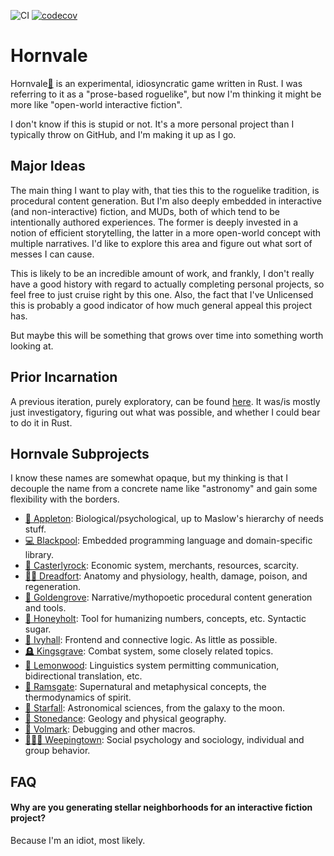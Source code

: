 
![CI](https://github.com/ndouglas/hornvale/actions/workflows/continuous_integration.yml/badge.svg?branch=main) [![codecov](https://codecov.io/gh/ndouglas/hornvale/branch/main/graph/badge.svg?token=YP8GDSHG73)](https://codecov.io/gh/ndouglas/hornvale)

# Hornvale
Hornvale[📖](https://ndouglas.github.io/hornvale/)  is an experimental, idiosyncratic game written in Rust.  I was referring to it as a "prose-based roguelike", but now I'm thinking it might be more like "open-world interactive fiction".  

I don't know if this is stupid or not.  It's a more personal project than I typically throw on GitHub, and I'm making it up as I go.

## Major Ideas
The main thing I want to play with, that ties this to the roguelike tradition, is procedural content generation.  But I'm also deeply embedded in interactive (and non-interactive) fiction, and MUDs, both of which tend to be intentionally authored experiences.  The former is deeply invested in a notion of efficient storytelling, the latter in a more open-world concept with multiple narratives.  I'd like to explore this area and figure out what sort of messes I can cause.

This is likely to be an incredible amount of work, and frankly, I don't really have a good history with regard to actually completing personal projects, so feel free to just cruise right by this one.  Also, the fact that I've Unlicensed this is probably a good indicator of how much general appeal this project has.

But maybe this will be something that grows over time into something worth looking at.

## Prior Incarnation
A previous iteration, purely exploratory, can be found [here](https://github.com/ndouglas/hornvale-rust/).  It was/is mostly just investigatory, figuring out what was possible, and whether I could bear to do it in Rust.

## Hornvale Subprojects
I know these names are somewhat opaque, but my thinking is that I decouple the name from a concrete name like "astronomy" and gain some flexibility with the borders.

- [🧬 Appleton](./appleton/README.md): Biological/psychological, up to Maslow's hierarchy of needs stuff.
- [💻 Blackpool](./blackpool/README.md): Embedded programming language and domain-specific library.
- [🏦 Casterlyrock](./casterlyrock/README.md): Economic system, merchants, resources, scarcity.
- [🧍‍♂️ Dreadfort](./dreadfort/README.md): Anatomy and physiology, health, damage, poison, and regeneration.
- [📜 Goldengrove](./goldengrove/README.md): Narrative/mythopoetic procedural content generation and tools.
- [🍯 Honeyholt](./honeyholt/README.md): Tool for humanizing numbers, concepts, etc.  Syntactic sugar.
- [🌿 Ivyhall](./ivyhall/README.md): Frontend and connective logic.  As little as possible.
- [🪦 Kingsgrave](./kingsgrave/README.md): Combat system, some closely related topics.
- [💬 Lemonwood](./lemonwood/README.md): Linguistics system permitting communication, bidirectional translation, etc.
- [👻 Ramsgate](./ramsgate/README.md): Supernatural and metaphysical concepts, the thermodynamics of spirit.
- [💫 Starfall](./starfall/README.md): Astronomical sciences, from the galaxy to the moon.
- [🌋 Stonedance](./stonedance/README.md): Geology and physical geography.
- [🐛 Volmark](./volmark/README.md): Debugging and other macros.
- [🧑‍🤝‍🧑 Weepingtown](./weepingtown/README.md): Social psychology and sociology, individual and group behavior.

## FAQ

#### Why are you generating stellar neighborhoods for an interactive fiction project?
Because I'm an idiot, most likely.
